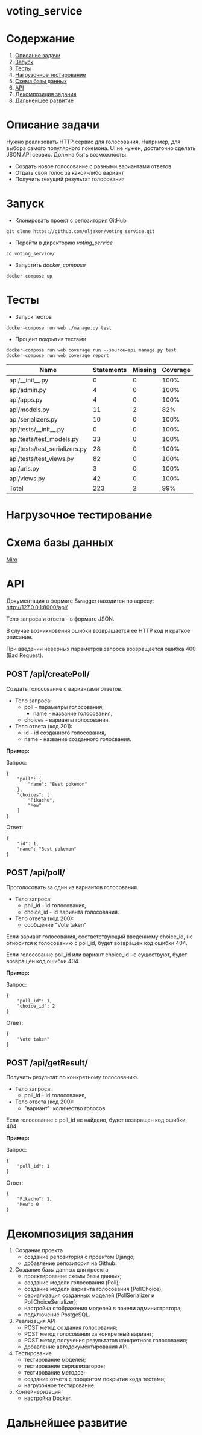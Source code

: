 # voting_service


# Содержание

1. [Описание задачи](#Описание-задачи)
1. [Запуск](#Запуск)
1. [Тесты](#Тесты)
1. [Нагрузочное тестирование](#Нагрузочное-тестирование)
1. [Схема базы данных](#Схема-базы-данных)
1. [API](#API)
1. [Декомпозиция задания](#Декомпозиция-задания)
1. [Дальнейшее развитие](#Дальнейшее-развитие)

# Описание задачи

Нужно реализовать HTTP сервис для голосования. Например, для выбора самого популярного покемона. UI не нужен, достаточно сделать JSON API сервис. Должна быть возможность:

* Создать новое голосование с разными вариантами ответов
* Отдать свой голос за какой-либо вариант
* Получить текущий результат голосования

# Запуск

* Клонировать проект с репозитория GitHub
```
git clone https://github.com/oljakon/voting_service.git
```

* Перейти в директорию *voting_service*
```
cd voting_service/
```

* Запустить *docker_compose*
```
docker-compose up
```

# Тесты

* Запуск тестов
```
docker-compose run web ./manage.py test
```

* Процент покрытия тестами
```
docker-compose run web coverage run --source=api manage.py test
docker-compose run web coverage report
```

| Name          | Statements    | Missing       | Coverage      |
| ------------- | ------------- | ------------- | ------------- |
api/\_\_init\_\_.py |                 0 |     0 |  100% |
api/admin.py        |                 4 |     0 |  100% |
api/apps.py         |                 4 |     0 |  100% |
api/models.py       |                11 |     2 |   82% |
api/serializers.py  |                10 |     0 |  100% |
api/tests/\_\_init\_\_.py |           0 |     0 |  100% |
api/tests/test_models.py  |          33 |     0 |  100% |
api/tests/test_serializers.py |      28 |     0 |  100% |
api/tests/test_views.py   |          82 |     0 |  100% |
api/urls.py               |           3 |     0 |  100% |
api/views.py              |          42 |     0 |  100% |
Total                     |         223 |     2 |   99% |

# Нагрузочное тестирование

# Схема базы данных

[Miro](https://miro.com/app/board/o9J_l-evOx8=/)


# API

Документация в формате Swagger находится по адресу: http://127.0.0.1:8000/api/

Тело запроса и ответа - в формате JSON.

В случае возникновения ошибки возвращается ее HTTP код и краткое описание.

При введении неверных параметров запроса возвращается ошибка 400 (Bad Request).


## POST /api/createPoll/

Создать голосование с вариантами ответов.

* Тело запроса:
  * poll - параметры голосования,
    * name - название голосования,
  * choices - варианты голосования.
* Тело ответа (код 201):
  * id - id созданного голосования,
  * name - название созданного голосвания.

__Пример:__

Запрос:
```
{
    "poll": {
        "name": "Best pokemon"
    }, 
    "choices": [
        "Pikachu",
        "Mew"
    ]
}
```

Ответ:
```
{
    "id": 1,
    "name": "Best pokemon"
}
```

## POST /api/poll/

Проголосовать за один из вариантов голосования.

* Тело запроса:
  * poll_id - id голосования,
  * choice_id - id варианта голосования.
* Тело ответа (код 200):
  * сообщение "Vote taken" 

Если вариант голосования, соответствующий введенному choice_id, не относится к голосованию с poll_id, будет возвращен код ошибки 404.

Если голосование poll_id или вариант choice_id не существуют, будет возвращен код ошибки 404.

__Пример:__

Запрос:
```
{ 
    "poll_id": 1, 
    "choice_id": 2
}
```

Ответ:
```
{
    "Vote taken"
}
```

## POST /api/getResult/

Получить результат по конкретному голосованию.

* Тело запроса:
  * poll_id - id голосования,
* Тело ответа (код 200):
  * "вариант": количество голосов

Если голосование с poll_id не найдено, будет возвращен код ошибки 404.

__Пример:__

Запрос:
```
{ 
    "poll_id": 1
}
```

Ответ:
```
{
    "Pikachu": 1,
    "Mew": 0
}
```

# Декомпозиция задания

1. Создание проекта
   * создание репозитория с проектом Django;
   * добавление репозитория на Github.
2. Создание базы данных для проекта
   * проектирование схемы базы данных;
   * создание модели голосования (Poll);
   * создание модели варианта голосования (PollChoice);
   * сериализация созданных моделей (PollSerializer и PollChoiceSerializer);
   * настройка отображения моделей в панели администратора;
   * подключение PostgeSQL.
3. Реализация API
   * POST метод создания голосования;
   * POST метод голосования за конкретный вариант;
   * POST метод получения результатов конкретного голосования;
   * добавление автодокументирования API.
4. Тестирование
   * тестирование моделей;
   * тестирование сериализаторов;
   * тестирование методов;
   * создание отчета с процентом покрытия кода тестами;
   * нагрузочное тестирование.
5. Контейнеризация
   * настройка Docker.


# Дальнейшее развитие

